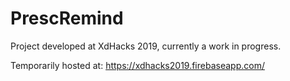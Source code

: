 # PrescRemind

Project developed at XdHacks 2019, currently a work in progress.

Temporarily hosted at: https://xdhacks2019.firebaseapp.com/
